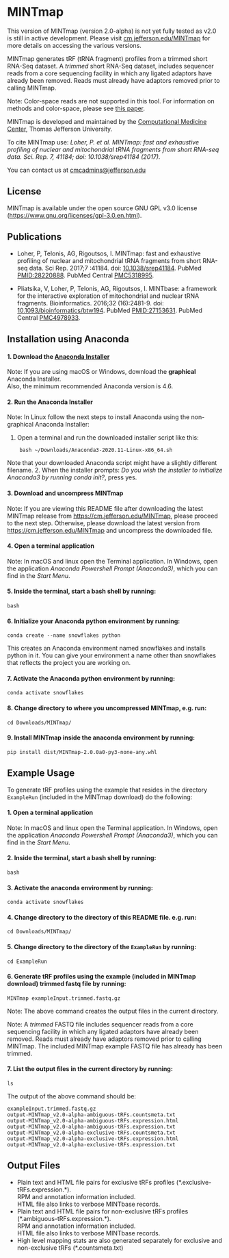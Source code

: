 # MINTmap

This version of MINTmap (version 2.0-alpha) is not yet fully tested as v2.0 is
still in active development.
Please visit [cm.jefferson.edu/MINTmap](https://cm.jefferson.edu/MINTmap)
for more details on accessing the various versions.

MINTmap generates tRF (tRNA fragment) profiles from a trimmed short RNA-Seq
dataset. A *trimmed* short RNA-Seq dataset, includes sequencer reads from a core
sequencing facility in which any ligated adaptors have already been removed.
Reads must already have adaptors removed prior to calling MINTmap.

Note: Color-space reads are not supported in this tool.
For information on methods and color-space, please see
[this paper](http://www.nature.com/articles/srep41184).

MINTmap is developed and maintained by the
[Computational Medicine Center](https://cm.jefferson.edu),
Thomas Jefferson University.

To cite MINTmap use:
  *Loher, P. et al. MINTmap: fast and exhaustive profiling of
  nuclear and mitochondrial tRNA fragments from short RNA-seq data.
  Sci. Rep. 7, 41184; doi: 10.1038/srep41184 (2017).*

You can contact us at
[cmcadmins@jefferson.edu](mailto://cmcadmins@jefferson.edu)


## License

MINTmap is available under the open source GNU GPL v3.0 license
(https://www.gnu.org/licenses/gpl-3.0.en.html).  


## Publications

* Loher, P, Telonis, AG, Rigoutsos, I. MINTmap: fast and exhaustive profiling of
nuclear and mitochondrial tRNA fragments from short RNA-seq data.
Sci Rep. 2017;7 :41184.
doi: [10.1038/srep41184](http://dx.doi.org/10.1038/srep41184).
PubMed [PMID:28220888](http://www.ncbi.nlm.nih.gov/pubmed/28220888).
PubMed Central [PMC5318995](http://www.ncbi.nlm.nih.gov/pmc/articles/PMC5318995).

* Pliatsika, V, Loher, P, Telonis, AG, Rigoutsos, I. MINTbase: a framework for
the interactive exploration of mitochondrial and nuclear tRNA fragments.
Bioinformatics. 2016;32 (16):2481-9. doi: 
[10.1093/bioinformatics/btw194](http://dx.doi.org/10.1093/bioinformatics/btw194).
PubMed [PMID:27153631](http://www.ncbi.nlm.nih.gov/pubmed/27153631).
PubMed Central [PMC4978933](http://www.ncbi.nlm.nih.gov/pmc/articles/PMC4978933).


## Installation using Anaconda

#### 1. Download the [Anaconda Installer](https://www.anaconda.com/products/individual#Downloads)

Note: If you are using macOS or Windows, download the **graphical** Anaconda
Installer.  
Also, the minimum recommended Anaconda version is 4.6.

#### 2. Run the Anaconda Installer

Note: In Linux follow the next steps to install Anaconda using the non-graphical
Anaconda Installer:

1. Open a terminal and run the downloaded installer script like this:
```
    bash ~/Downloads/Anaconda3-2020.11-Linux-x86_64.sh
```
Note that your downloaded Anaconda script might have a slightly different
filename.
2. When the installer prompts:
*Do you wish the installer to initialize Anaconda3 by running conda init?*,
press yes.

#### 3. Download and uncompress MINTmap

Note: If you are viewing this README file after downloading the latest MINTmap
release from https://cm.jefferson.edu/MINTmap, please proceed to the next step.
Otherwise, please download the latest version from
https://cm.jefferson.edu/MINTmap and uncompress the downloaded file.

#### 4. Open a terminal application

Note: In macOS and linux open the Terminal application.
In Windows, open the application *Anaconda Powershell Prompt (Anaconda3)*,
which you can find in the *Start Menu*.  

#### 5. Inside the terminal, start a bash shell by running:

    bash

#### 6. Initialize your Anaconda python environment by running:

    conda create --name snowflakes python

This creates an Anaconda environment named snowflakes and installs python in it.
You can give your environment a name other than snowflakes that reflects
the project you are working on.
 
#### 7. Activate the Anaconda python environment by running:

    conda activate snowflakes

#### 8. Change directory to where you uncompressed MINTmap, e.g. run:

    cd Downloads/MINTmap/

#### 9. Install MINTmap inside the anaconda environment by running:

    pip install dist/MINTmap-2.0.0a0-py3-none-any.whl


## Example Usage

To generate tRF profiles using the example that resides in the directory
`ExampleRun` (included in the MINTmap download) do the following:

#### 1. Open a terminal application

Note: In macOS and linux open the Terminal application.
In Windows, open the application *Anaconda Powershell Prompt (Anaconda3)*,
which you can find in the *Start Menu*.

#### 2. Inside the terminal, start a bash shell by running:

    bash

#### 3. Activate the anaconda environment by running:

    conda activate snowflakes

#### 4. Change directory to the directory of this README file. e.g. run:

    cd Downloads/MINTmap/

#### 5. Change directory to the directory of the `ExampleRun` by running:

    cd ExampleRun

#### 6. Generate tRF profiles using the example (included in MINTmap download) trimmed fastq file by running:

    MINTmap exampleInput.trimmed.fastq.gz

Note: The above command creates the output files in the current directory.

Note: A *trimmed* FASTQ file includes sequencer reads from a core sequencing
facility in which any ligated adaptors have already been removed.
Reads must already have adaptors removed prior to calling MINTmap.
The included MINTmap example FASTQ file has already has been trimmed.

#### 7. List the output files in the current directory by running:

    ls

The output of the above command should be:

    exampleInput.trimmed.fastq.gz
    output-MINTmap_v2.0-alpha-ambiguous-tRFs.countsmeta.txt
    output-MINTmap_v2.0-alpha-ambiguous-tRFs.expression.html
    output-MINTmap_v2.0-alpha-ambiguous-tRFs.expression.txt
    output-MINTmap_v2.0-alpha-exclusive-tRFs.countsmeta.txt
    output-MINTmap_v2.0-alpha-exclusive-tRFs.expression.html
    output-MINTmap_v2.0-alpha-exclusive-tRFs.expression.txt

## Output Files

* Plain text and HTML file pairs for exclusive tRFs profiles
(\*.exclusive-tRFs.expression.\*).  
RPM and annotation information included.  
HTML file also links to verbose MINTbase records.
* Plain text and HTML file pairs for non-exclusive tRFs profiles
(\*.ambiguous-tRFs.expression.\*).  
RPM and annotation information included.  
HTML file also links to verbose MINTbase records.
* High level mapping stats are also generated separately for exclusive and
non-exclusive tRFs (\*.countsmeta.txt)
